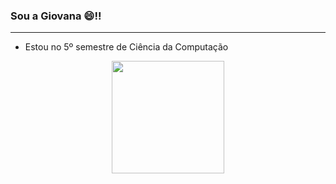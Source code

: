 ### Sou a Giovana 😄!!
_______________________________________________________________________________________________________________________________________________________________
- Estou no 5º semestre de Ciência da Computação


<div align="center">
  <a href="https://github.com/giamorim21" >
 
  <img height="180em" src="https://github-readme-stats.vercel.app/api/top-langs/?username=giamorim21&count_private=false&layout=compact&langs_count=7&theme=dracula"/>
</div>

